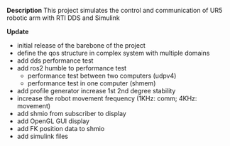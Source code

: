 **Description**
This project simulates the control and communication of UR5 robotic arm with RTI DDS and Simulink

**Update**
- initial release of the barebone of the project
- define the qos structure in complex system with multiple domains
- add dds performance test
- add ros2 humble to performance test
  - performance test between two computers (udpv4)
  - performance test in one computer (shmem)
- add profile generator increase 1st 2nd degree stability
- increase the robot movement frequency (1KHz: comm; 4KHz: movement)
- add shmio from subscriber to display
- add OpenGL GUI display
- add FK position data to shmio
- add simulink files
